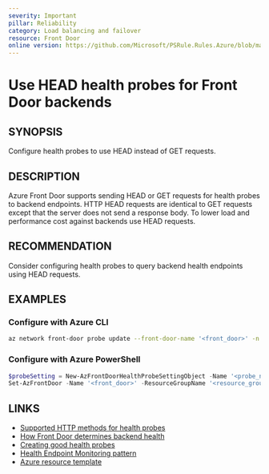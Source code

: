 ```yaml
---
severity: Important
pillar: Reliability
category: Load balancing and failover
resource: Front Door
online version: https://github.com/Microsoft/PSRule.Rules.Azure/blob/main/docs/rules/en/Azure.FrontDoor.ProbeMethod.md
---
```


# Use HEAD health probes for Front Door backends

## SYNOPSIS

Configure health probes to use HEAD instead of GET requests.

## DESCRIPTION

Azure Front Door supports sending HEAD or GET requests for health probes to backend endpoints.
HTTP HEAD requests are identical to GET requests except that the server does not send a response body.
To lower load and performance cost against backends use HEAD requests.

## RECOMMENDATION

Consider configuring health probes to query backend health endpoints using HEAD requests.

## EXAMPLES

### Configure with Azure CLI

```bash
az network front-door probe update --front-door-name '<front_door>' -n '<probe_name>' -g '<resource_group>' --probeMethod  'HEAD'
```

### Configure with Azure PowerShell

```powershell
$probeSetting = New-AzFrontDoorHealthProbeSettingObject -Name '<probe_name>' -HealthProbeMethod 'HEAD'
Set-AzFrontDoor -Name '<front_door>' -ResourceGroupName '<resource_group>' -HealthProbeSetting $probeSetting
```

## LINKS

- [Supported HTTP methods for health probes](https://docs.microsoft.com/en-gb/azure/frontdoor/front-door-health-probes#supported-http-methods-for-health-probes)
- [How Front Door determines backend health](https://docs.microsoft.com/azure/frontdoor/front-door-health-probes#how-front-door-determines-backend-health)
- [Creating good health probes](https://docs.microsoft.com/azure/architecture/framework/resiliency/monitoring#creating-good-health-probes)
- [Health Endpoint Monitoring pattern](https://docs.microsoft.com/azure/architecture/patterns/health-endpoint-monitoring)
- [Azure resource template](https://docs.microsoft.com/azure/templates/microsoft.network/frontdoors#HealthProbeSettingsProperties)
